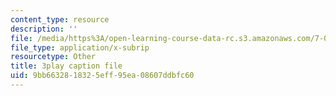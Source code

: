 ```yaml
---
content_type: resource
description: ''
file: /media/https%3A/open-learning-course-data-rc.s3.amazonaws.com/7-01sc-fundamentals-of-biology-fall-2011/9bb6632818325eff95ea08607ddbfc60_K5n0BMKZR_Q.vtt
file_type: application/x-subrip
resourcetype: Other
title: 3play caption file
uid: 9bb66328-1832-5eff-95ea-08607ddbfc60
---
```

